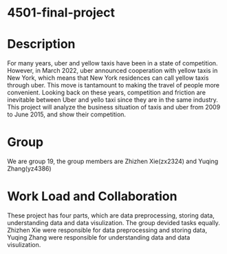 # 4501-final-project

# Description

For many years, uber and yellow taxis have been in a state of competition. However, in March 2022, uber announced cooperation with yellow taxis in New York, which means that New York residences can call yellow taxis through uber. This move is tantamount to making the travel of people more convenient. Looking back on these years, competition and friction are inevitable between Uber and yello taxi since they are in the same industry. This project will analyze the business situation of taxis and uber from 2009 to June 2015, and show their competition.

# Group
We are group 19, the group members are Zhizhen Xie(zx2324) and Yuqing Zhang(yz4386)

# Work Load and Collaboration
These project has four parts, which are data preprocessing, storing data, understanding data and data visulization. The group devided tasks equally. Zhizhen Xie were responsible for data preprocessing and storing data, Yuqing Zhang were responsible for understanding data and data visulization.